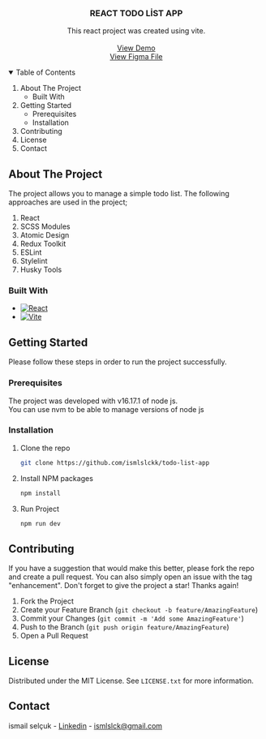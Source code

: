<!-- Improved compatibility of back to top link: See: https://github.com/othneildrew/Best-README-Template/pull/73 -->
<a name="readme-top"></a>
<!--
*** Thanks for checking out the Best-README-Template. If you have a suggestion
*** that would make this better, please fork the repo and create a pull request
*** or simply open an issue with the tag "enhancement".
*** Don't forget to give the project a star!
*** Thanks again! Now go create something AMAZING! :D
-->

<br />
<div align="center">

<h3 align="center">REACT TODO LİST APP</h3>

  <p align="center">
    This react project was created using vite.
    <br />
    <br />
    <a href="https://ismlslckk.github.io/todo-list-app/">View Demo</a>
     <br />
    <a href="https://www.figma.com/file/0w0bqZhGIicx4qZ9YUbyje/TodoApp?type=design&node-id=0%3A1&t=gTCPsQa36q4Z8I7j-1">View Figma File</a>
  </p>
</div>



<!-- TABLE OF CONTENTS -->
<details open>
  <summary>Table of Contents</summary>
  <ol>
    <li>
      About The Project
      <ul>
        <li>Built With</li>
      </ul>
    </li>
    <li>
     Getting Started
      <ul>
        <li>Prerequisites</li>
        <li>Installation</li>
      </ul>
    </li>
    <li>Contributing</li>
    <li>License</li>
    <li>Contact</li>
  </ol>
</details>



<!-- ABOUT THE PROJECT -->
## About The Project

The project allows you to manage a simple todo list. The following approaches are used in the project;
<ol>
  <li>React</li>
  <li>SCSS Modules</li>
  <li>Atomic Design</li>
  <li>Redux Toolkit</li>
  <li>ESLint</li>
  <li>Stylelint</li>
  <li>Husky Tools</li>
</ol>






### Built With

* [![React][React.js]][React-url]
* [![Vite][Vite.js]][Vite-url]


<!-- GETTING STARTED -->
## Getting Started

Please follow these steps in order to run the project successfully.

### Prerequisites

The project was developed with v16.17.1 of node js. <br/>
You can use nvm to be able to manage versions of node js

### Installation

1. Clone the repo
   ```sh
   git clone https://github.com/ismlslckk/todo-list-app
   ```
2. Install NPM packages
   ```sh
   npm install
   ```
3. Run Project
   ```sh
   npm run dev
   ```  


<!-- CONTRIBUTING -->
## Contributing

If you have a suggestion that would make this better, please fork the repo and create a pull request. You can also simply open an issue with the tag "enhancement".
Don't forget to give the project a star! Thanks again!

1. Fork the Project
2. Create your Feature Branch (`git checkout -b feature/AmazingFeature`)
3. Commit your Changes (`git commit -m 'Add some AmazingFeature'`)
4. Push to the Branch (`git push origin feature/AmazingFeature`)
5. Open a Pull Request


<!-- LICENSE -->
## License

Distributed under the MIT License. See `LICENSE.txt` for more information.


<!-- contact -->
## Contact

ismail selçuk - <a href="https://www.linkedin.com/in/ismail-sel%C3%A7uk-108741163/">Linkedin</a> - ismlslck@gmail.com

<!-- MARKDOWN LINKS & IMAGES -->
<!-- https://www.markdownguide.org/basic-syntax/#reference-style-links -->

[React.js]: https://img.shields.io/badge/React-20232A?style=for-the-badge&logo=react&logoColor=61DAFB
[React-url]: https://reactjs.org/
[Vite.js]:  https://img.shields.io/badge/vite-%23646CFF.svg?style=for-the-badge&logo=vite&logoColor=white
[Vite-url]: https://vitejs.dev/




